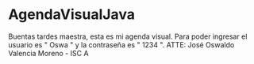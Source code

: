 # AgendaVisualJava
Buentas tardes maestra, esta es mi agenda visual. Para poder ingresar el usuario es " Oswa " y la contraseña es " 1234 ". ATTE: José Oswaldo Valencia Moreno - ISC A
